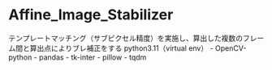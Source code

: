 # Affine_Image_Stabilizer
テンプレートマッチング（サブピクセル精度）を実施し、算出した複数のフレーム間と算出点によりブレ補正をする
    python3.11（virtual env）
      - OpenCV-python
      - pandas
      - tk-inter
      - pillow
      - tqdm
